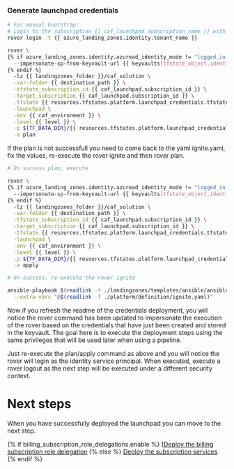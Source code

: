 
### Generate launchpad credentials

```bash
# For manual bootstrap:
# Login to the subscription {{ caf_launchpad.subscription_name }} with the user {{ billing_subscription_role_delegations.azuread_user_ea_account_owner }}
rover login -t {{ azure_landing_zones.identity.tenant_name }}

rover \
{% if azure_landing_zones.identity.azuread_identity_mode != "logged_in_user" and keyvaults is defined and keyvaults[tfstate_object.identity_aad_key] is defined %}
  --impersonate-sp-from-keyvault-url {{ keyvaults[tfstate_object.identity_aad_key].vault_uri }} \
{% endif %}
  -lz {{ landingzones_folder }}/caf_solution \
  -var-folder {{ destination_path }} \
  -tfstate_subscription_id {{ caf_launchpad.subscription_id }} \
  -target_subscription {{ caf_launchpad.subscription_id }} \
  -tfstate {{ resources.tfstates.platform.launchpad_credentials.tfstate }} \
  -launchpad \
  -env {{ caf_environment }} \
  -level {{ level }} \
  -p ${TF_DATA_DIR}/{{ resources.tfstates.platform.launchpad_credentials.tfstate }}.tfplan \
  -a plan

```

If the plan is not successfull you need to come back to the yaml ignite.yaml, fix the values, re-execute the rover ignite and then rover plan.


```bash 
# On success plan, execute

rover \
{% if azure_landing_zones.identity.azuread_identity_mode != "logged_in_user" and keyvaults is defined and keyvaults[tfstate_object.identity_aad_key] is defined %}
  --impersonate-sp-from-keyvault-url {{ keyvaults[tfstate_object.identity_aad_key].vault_uri }} \
{% endif %}
  -lz {{ landingzones_folder }}/caf_solution \
  -var-folder {{ destination_path }} \
  -tfstate_subscription_id {{ caf_launchpad.subscription_id }} \
  -target_subscription {{ caf_launchpad.subscription_id }} \
  -tfstate {{ resources.tfstates.platform.launchpad_credentials.tfstate }} \
  -launchpad \
  -env {{ caf_environment }} \
  -level {{ level }} \
  -p ${TF_DATA_DIR}/{{ resources.tfstates.platform.launchpad_credentials.tfstate }}.tfplan \
  -a apply

```

```bash
# On success, re-execute the rover ignite

ansible-playbook $(readlink -f ./landingzones/templates/ansible/ansible.yaml) \
  --extra-vars "@$(readlink -f ./platform/definition/ignite.yaml)"

```

Now if you refresh the readme of the credentials deployment, you will notice the rover command has been updated to impersonate the execution of the rover based on the credentials that have just been created and stored in the keyvault. The goal here is to execute the deployment steps using the same privileges that will be used later when using a pipeline.

Just re-execute the plan/apply command as above and you will notice the rover will login as the identity service principal. When executed, execute a rover logout as the next step will be executed under a different security context.

# Next steps

When you have successfully deployed the launchpad you can  move to the next step.

{% if billing_subscription_role_delegations.enable %}
 [[Deploy the billing subscription role delegation](../billing_subscription_role_delegations/readme.md)
{% else %}
 [Deploy the subscription services](../../level1/subscriptions/readme.md)
{% endif %}
